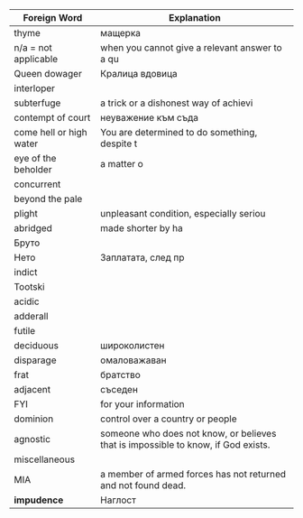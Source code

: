 
| Foreign Word            | Explanation                                                                       |
| ----------------------- | --------------------------------------------------------------------------------- |
| thyme                   | мащерка                                                                           |
| n/a = not applicable    | when you cannot give a relevant answer to a qu                                    |
| Queen dowager           | Кралица вдовица                                                                   |
| interloper              |                                                                                   |
| subterfuge              | a trick or a dishonest way of achievi                                             |
| contempt of court       | неуважение към съда                                                               |
| come hell or high water | You are determined to do something, despite t                                     |
| eye of the beholder     | a matter o                                                                        |
| concurrent              |                                                                                   |
| beyond the pale         |                                                                                   |
| plight                  | unpleasant condition, especially seriou                                           |
| abridged                | made shorter by ha                                                                |
| Бруто                   |                                                                                   |
| Нето                    | Заплатата, след пр                                                                |
| indict                  |                                                                                   |
| Tootski                 |                                                                                   |
| acidic                  |                                                                                   |
| adderall                |                                                                                   |
| futile                  |                                                                                   |
| deciduous               | широколистен                                                                      |
| disparage               | омаловажаван                                                                      |
| frat                    | братство                                                                          |
| adjacent                | съседен                                                                           |
| FYI                     | for your information                                                              |
| dominion                | control over a country or people                                                  |
| agnostic                | someone who does not know, or believes that is impossible to know, if God exists. |
| miscellaneous           |                                                                                   |
| MIA                     | a member of armed forces has not returned and not found dead.                     |
| **impudence**           | Наглост                                                                           |
 